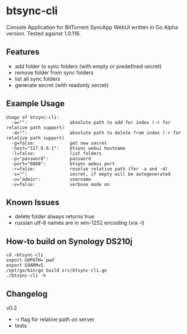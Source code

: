 btsync-cli
============

Console Application for BitTorrent SyncApp WebUI written in Go
Alpha version. Tested against 1.0.116.

Features
------
  * add folder to sync folders (with empty or predefined secret)
  * remove folder from sync folders
  * list all sync folders
  * generate secret (with readonly secret)

Example Usage
------

    Usage of btsync-cli:
      -a="":                absolute path to add for index (-r for relative path support)
      -d="":                absolute path to delete from index (-r for relative path support)
      -g=false:             get new secret
      -host="127.0.0.1":    btsync webui hostname
      -l=false:             list folders
      -p="password":        password
      -port="8888":         btsync webui port
      -r=false:             resolve relative path (for -a and -d)
      -s="":                secret, if empty will be autogenerated
      -u="admin":           username
      -v=false:             verbose mode on


Known Issues
------
  * delete folder always returns true
  * russian utf-8 names are in win-1252 encoding (via -l)


How-to build on Synology DS210j
------
    cd ~btsync-cli
    export GOPATH=`pwd`
    export GOARM=5
    /opt/go/bin/go build src/btsync-cli.go
    ./btsync-cli -h

Changelog
------
v0.2
  * -r flag for relative path on server
  * tests
